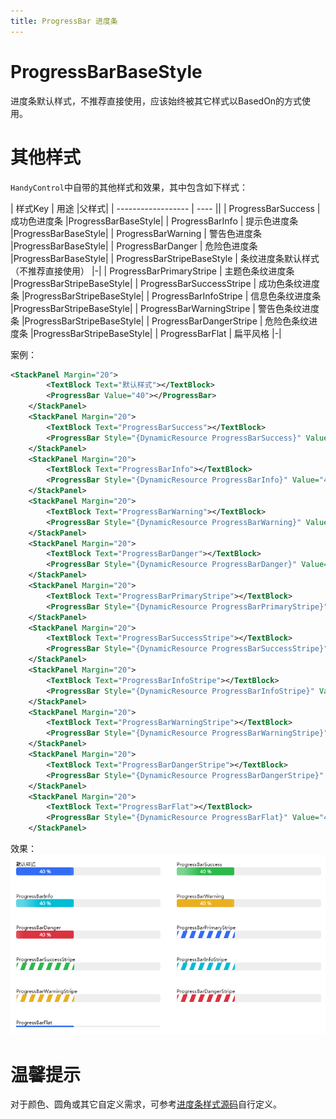 ```yaml
---
title: ProgressBar 进度条
---
```


# ProgressBarBaseStyle

进度条默认样式，不推荐直接使用，应该始终被其它样式以BasedOn的方式使用。

# 其他样式

`HandyControl`中自带的其他样式和效果，其中包含如下样式：

| 样式Key            | 用途 |父样式|
| ------------------ | ---- ||
| ProgressBarSuccess | 成功色进度条 |ProgressBarBaseStyle|
| ProgressBarInfo | 提示色进度条 |ProgressBarBaseStyle|
| ProgressBarWarning | 警告色进度条 |ProgressBarBaseStyle|
| ProgressBarDanger | 危险色进度条 |ProgressBarBaseStyle|
| ProgressBarStripeBaseStyle | 条纹进度条默认样式（不推荐直接使用） |-|
| ProgressBarPrimaryStripe | 主题色条纹进度条 |ProgressBarStripeBaseStyle|
| ProgressBarSuccessStripe | 成功色条纹进度条 |ProgressBarStripeBaseStyle|
| ProgressBarInfoStripe | 信息色条纹进度条 |ProgressBarStripeBaseStyle|
| ProgressBarWarningStripe | 警告色条纹进度条 |ProgressBarStripeBaseStyle|
| ProgressBarDangerStripe | 危险色条纹进度条 |ProgressBarStripeBaseStyle|
| ProgressBarFlat | 扁平风格 |-|

案例：
```xml
<StackPanel Margin="20">
        <TextBlock Text="默认样式"></TextBlock>
        <ProgressBar Value="40"></ProgressBar>
    </StackPanel>
    <StackPanel Margin="20">
        <TextBlock Text="ProgressBarSuccess"></TextBlock>
        <ProgressBar Style="{DynamicResource ProgressBarSuccess}" Value="40"></ProgressBar>
    </StackPanel>
    <StackPanel Margin="20">
        <TextBlock Text="ProgressBarInfo"></TextBlock>
        <ProgressBar Style="{DynamicResource ProgressBarInfo}" Value="40"></ProgressBar>
    </StackPanel>
    <StackPanel Margin="20">
        <TextBlock Text="ProgressBarWarning"></TextBlock>
        <ProgressBar Style="{DynamicResource ProgressBarWarning}" Value="40"></ProgressBar>
    </StackPanel>
    <StackPanel Margin="20">
        <TextBlock Text="ProgressBarDanger"></TextBlock>
        <ProgressBar Style="{DynamicResource ProgressBarDanger}" Value="40"></ProgressBar>
    </StackPanel>
    <StackPanel Margin="20">
        <TextBlock Text="ProgressBarPrimaryStripe"></TextBlock>
        <ProgressBar Style="{DynamicResource ProgressBarPrimaryStripe}" Value="40"></ProgressBar>
    </StackPanel>
    <StackPanel Margin="20">
        <TextBlock Text="ProgressBarSuccessStripe"></TextBlock>
        <ProgressBar Style="{DynamicResource ProgressBarSuccessStripe}" Value="40"></ProgressBar>
    </StackPanel>
    <StackPanel Margin="20">
        <TextBlock Text="ProgressBarInfoStripe"></TextBlock>
        <ProgressBar Style="{DynamicResource ProgressBarInfoStripe}" Value="40"></ProgressBar>
    </StackPanel>
    <StackPanel Margin="20">
        <TextBlock Text="ProgressBarWarningStripe"></TextBlock>
        <ProgressBar Style="{DynamicResource ProgressBarWarningStripe}" Value="40"></ProgressBar>
    </StackPanel>
    <StackPanel Margin="20">
        <TextBlock Text="ProgressBarDangerStripe"></TextBlock>
        <ProgressBar Style="{DynamicResource ProgressBarDangerStripe}" Value="40"></ProgressBar>
    </StackPanel>
    <StackPanel Margin="20">
        <TextBlock Text="ProgressBarFlat"></TextBlock>
        <ProgressBar Style="{DynamicResource ProgressBarFlat}" Value="40"></ProgressBar>
    </StackPanel>
```
效果：
![ProgressBar.Styles](https://raw.githubusercontent.com/HandyOrg/HandyOrgResource/master/HandyControl/Doc/native_controls/ProgressBar.Styles.png)

# 温馨提示

对于颜色、圆角或其它自定义需求，可参考[进度条样式源码](https://github.com/HandyOrg/HandyControl/blob/master/src/Shared/HandyControl_Shared/Themes/Styles/ProgressBar.xaml)自行定义。